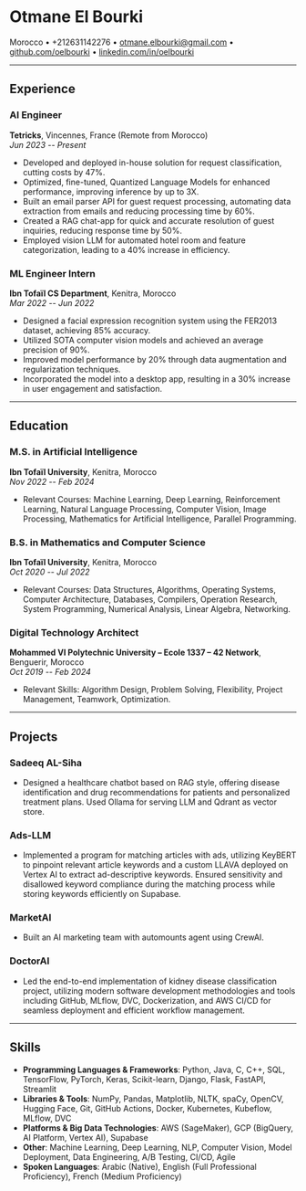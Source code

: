 # Otmane El Bourki

Morocco • +212631142276 • [otmane.elbourki@gmail.com](mailto:otmane.elbourki@gmail.com) • [github.com/oelbourki](https://github.com/oelbourki) • [linkedin.com/in/oelbourki](https://www.linkedin.com/in/oelbourki)

---

## Experience

### AI Engineer
**Tetricks**, Vincennes, France (Remote from Morocco)  
*Jun 2023 -- Present*
- Developed and deployed in-house solution for request classification, cutting costs by 47%.
- Optimized, fine-tuned, Quantized Language Models for enhanced performance, improving inference by up to 3X.
- Built an email parser API for guest request processing, automating data extraction from emails and reducing processing time by 60%.
- Created a RAG chat-app for quick and accurate resolution of guest inquiries, reducing response time by 50%.
- Employed vision LLM for automated hotel room and feature categorization, leading to a 40% increase in efficiency.

### ML Engineer Intern
**Ibn Tofaïl CS Department**, Kenitra, Morocco  
*Mar 2022 -- Jun 2022*
- Designed a facial expression recognition system using the FER2013 dataset, achieving 85% accuracy.
- Utilized SOTA computer vision models and achieved an average precision of 90%.
- Improved model performance by 20% through data augmentation and regularization techniques.
- Incorporated the model into a desktop app, resulting in a 30% increase in user engagement and satisfaction.

---

## Education

### M.S. in Artificial Intelligence
**Ibn Tofaïl University**, Kenitra, Morocco  
*Nov 2022 -- Feb 2024*
- Relevant Courses: Machine Learning, Deep Learning, Reinforcement Learning, Natural Language Processing, Computer Vision, Image Processing, Mathematics for Artificial Intelligence, Parallel Programming.

### B.S. in Mathematics and Computer Science
**Ibn Tofaïl University**, Kenitra, Morocco  
*Oct 2020 -- Jul 2022*
- Relevant Courses: Data Structures, Algorithms, Operating Systems, Computer Architecture, Databases, Compilers, Operation Research, System Programming, Numerical Analysis, Linear Algebra, Networking.

### Digital Technology Architect
**Mohammed VI Polytechnic University – Ecole 1337 – 42 Network**, Benguerir, Morocco  
*Oct 2019 -- Feb 2024*
- Relevant Skills: Algorithm Design, Problem Solving, Flexibility, Project Management, Teamwork, Optimization.

---

## Projects

### Sadeeq AL-Siha
- Designed a healthcare chatbot based on RAG style, offering disease identification and drug recommendations for patients and personalized treatment plans. Used Ollama for serving LLM and Qdrant as vector store.

### Ads-LLM
- Implemented a program for matching articles with ads, utilizing KeyBERT to pinpoint relevant article keywords and a custom LLAVA deployed on Vertex AI to extract ad-descriptive keywords. Ensured sensitivity and disallowed keyword compliance during the matching process while storing keywords efficiently on Supabase.

### MarketAI
- Built an AI marketing team with automounts agent using CrewAI.

### DoctorAI
- Led the end-to-end implementation of kidney disease classification project, utilizing modern software development methodologies and tools including GitHub, MLflow, DVC, Dockerization, and AWS CI/CD for seamless deployment and efficient workflow management.

---

## Skills

- **Programming Languages & Frameworks**: Python, Java, C, C++, SQL, TensorFlow, PyTorch, Keras, Scikit-learn, Django, Flask, FastAPI, Streamlit
- **Libraries & Tools**: NumPy, Pandas, Matplotlib, NLTK, spaCy, OpenCV, Hugging Face, Git, GitHub Actions, Docker, Kubernetes, Kubeflow, MLflow, DVC
- **Platforms & Big Data Technologies**: AWS (SageMaker), GCP (BigQuery, AI Platform, Vertex AI), Supabase
- **Other**: Machine Learning, Deep Learning, NLP, Computer Vision, Model Deployment, Data Engineering, A/B Testing, CI/CD, Agile
- **Spoken Languages**: Arabic (Native), English (Full Professional Proficiency), French (Medium Proficiency)
